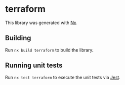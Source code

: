 # terraform

This library was generated with [Nx](https://nx.dev).

## Building

Run `nx build terraform` to build the library.

## Running unit tests

Run `nx test terraform` to execute the unit tests via [Jest](https://jestjs.io).
